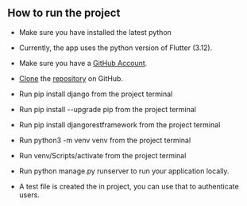 ## How to run the project

- Make sure you have installed the latest python
  
- Currently, the app uses the python version of Flutter (3.12).
- Make sure you have a [GitHub Account](https://github.com/signup/free).
- [Clone](https://docs.github.com/en/repositories/creating-and-managing-repositories/cloning-a-repository) the [repository](https://github.com/TooniMike/Expense-Tracker/) on GitHub.
- Run pip install django from the project terminal
- Run pip install --upgrade pip from the project terminal
- Run pip install djangorestframework from the project terminal
- Run python3 -m venv venv from the project terminal
- Run venv/Scripts/activate from the project terminal
- Run python manage.py runserver to run your application locally.
- A test file is created the in project, you can use that to authenticate users.

